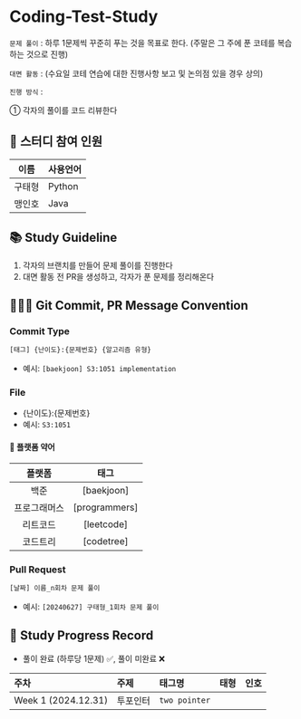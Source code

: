 # Coding-Test-Study
  `문제 풀이` : 하루 1문제씩 꾸준히 푸는 것을 목표로 한다. (주말은 그 주에 푼 코테를 복습하는 것으로 진행)
  
  `대면 활동` : (수요일 코테 연습에 대한 진행사항 보고 및 논의점 있을 경우 상의)
  
  `진행 방식` :
  
  ① 각자의 풀이를 코드 리뷰한다

    
## 👥 스터디 참여 인원
| 이름 | 사용언어 |
| :---: | :------ |
| 구태형 | Python |
| 맹인호 | Java |

## 📚 Study Guideline
1. 각자의 브랜치를 만들어 문제 풀이를 진행한다
2. 대면 활동 전 PR을 생성하고, 각자가 푼 문제를 정리해온다

## 🙆🏻‍♂️ Git Commit, PR Message Convention
### Commit Type
```bash
[태그] {난이도}:{문제번호} {알고리즘 유형}
```
- 예시: `[baekjoon] S3:1051 implementation`

### File
- {난이도}:{문제번호}
- 예시: `S3:1051`


#### 🚉 플랫폼 약어
| 플랫폼 | 태그 |
| :--: | :--: |
| 백준 | [baekjoon] |
| 프로그래머스 | [programmers] |
| 리트코드 | [leetcode] |
| 코드트리 | [codetree] |

### Pull Request
```bash
[날짜] 이름_n회차 문제 풀이
```
- 예시: `[20240627] 구태형_1회차 문제 풀이`

## 📆 Study Progress Record
- 풀이 완료 (하루당 1문제) ✅, 풀이 미완료 ❌
  
| 주차 | 주제 | 태그명 | 태형 | 인호 
| :-- | :-- | :-- | :--: | :--: 
| Week 1 (2024.12.31) | 투포인터 | `two pointer` | |
